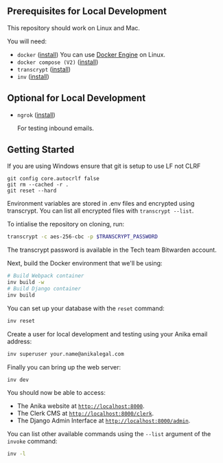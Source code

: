 ## Prerequisites for Local Development

This repository should work on Linux and Mac.

You will need:

- `docker` ([install](https://docs.docker.com/install/#supported-platforms))
  You can use [Docker Engine](https://docs.docker.com/engine/install/) on Linux.
- `docker compose (V2)` ([install](https://docs.docker.com/compose/install/))
- `transcrypt` ([install](https://github.com/elasticdog/transcrypt#usage))
- `inv` ([install](https://www.pyinvoke.org/installing.html))

## Optional for Local Development

- `ngrok` ([install](https://docs.docker.com/install/#supported-platforms))

  For testing inbound emails.

## Getting Started

If you are using Windows ensure that git is setup to use LF not CLRF

```
git config core.autocrlf false
git rm --cached -r .
git reset --hard
```

Environment variables are stored in .env files and encrypted using transcrypt.
You can list all encrypted files with `transcrypt --list`.

To intialise the repository on cloning, run:

```bash
transcrypt -c aes-256-cbc -p $TRANSCRYPT_PASSWORD
```

The transcrypt password is available in the Tech team Bitwarden account.

Next, build the Docker environment that we'll be using:

```bash
# Build Webpack container
inv build -w
# Build Django container
inv build
```

You can set up your database with the `reset` command:

```bash
inv reset
```

Create a user for local development and testing using your Anika email address:

```bash
inv superuser your.name@anikalegal.com
```

Finally you can bring up the web server:

```bash
inv dev
```

You should now be able to access:

- The Anika website at [`http://localhost:8000`](http://localhost:8000).
- The Clerk CMS at [`http://localhost:8000/clerk`](http://localhost:8000/clerk).
- The Django Admin Interface at
  [`http://localhost:8000/admin`](http://localhost:8000/admin).

You can list other available commands using the `--list` argument of the
`invoke` command:

```bash
inv -l
```
